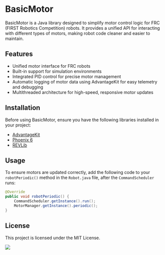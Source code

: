 # BasicMotor

BasicMotor is a Java library designed to simplify motor control logic for FRC (FIRST Robotics Competition) robots. It provides a unified API for interacting with different types of motors, making robot code cleaner and easier to maintain.

## Features

- Unified motor interface for FRC robots
- Built-in support for simulation environments
- Integrated PID control for precise motor management
- Automatic logging of motor data using AdvantageKit for easy telemetry and debugging
- Multithreaded architecture for high-speed, responsive motor updates

## Installation

Before using BasicMotor, ensure you have the following libraries installed in your project:

- [AdvantageKit](https://docs.advantagekit.org/getting-started/installation)
- [Phoenix 6](https://v6.docs.ctr-electronics.com/en/stable/docs/installation/installation-frc.html)
- [REVLib](https://docs.revrobotics.com/revlib/install)



## Usage

To ensure motors are updated correctly, add the following code to your `robotPeriodic()` method in the `Robot.java` file, after the `CommandScheduler` runs:

```java
@Override
public void robotPeriodic() {
    CommandScheduler.getInstance().run();
    MotorManager.getInstance().periodic();
}
```

## License

This project is licensed under the MIT License.

[![](https://jitpack.io/v/captainsoccer/MotorUtils.svg)](https://jitpack.io/#captainsoccer/MotorUtils)
